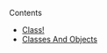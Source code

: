 Contents
- [Class!](/C%2B%2B/Classes/Class.cpp)
- [Classes And Objects](/C%2B%2B/Classes/ClassesAndObjects.cpp)
